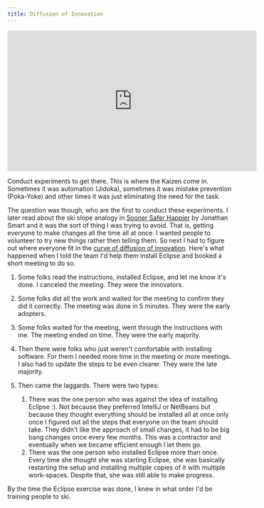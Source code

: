 ```yaml
---
title: Diffusion of Innovation
---
```


<iframe width="560" height="315" src="https://www.youtube.com/embed/-g_FK1qEIZQ?si=MWbpP454zWk5UjMJ" title="YouTube video player" frameborder="0" allow="accelerometer; autoplay; clipboard-write; encrypted-media; gyroscope; picture-in-picture; web-share" referrerpolicy="strict-origin-when-cross-origin" allowfullscreen></iframe>

Conduct experiments to get there. This is where the Kaizen come in. Sometimes it was automation (Jidoka), sometimes it was mistake prevention (Poka-Yoke) and other times it was just eliminating the need for the task.

The question was though, who are the first to conduct these experiments.
I later read about the ski slope analogy in [Sooner Safer Happier](https://itrevolution.com/product/sooner-safer-happier/) by Jonathan Smart and it was the sort of thing I was trying to avoid.
That is, getting everyone to make changes all the time all at once.
I wanted people to volunteer to try new things rather then telling them. 
So next I had to figure out where everyone fit in the [curve of diffusion of innovation](https://www.youtube.com/watch?v=-g_FK1qEIZQ). 
Here's what happened when I told the team I'd help them install Eclipse and booked a short meeting to do so.

1. Some folks read the instructions, installed Eclipse, and let me know it's done. I canceled the meeting. They were the innovators.
2. Some folks did all the work and waited for the meeting to confirm they did it correctly. The meeting was done in 5 minutes. They were the early adopters.
3. Some folks waited for the meeting, went through the instructions with me. The meeting ended on time. They were the early majority.
4. Then there were folks who just weren't comfortable with installing software. For them I needed more time in the meeting or more meetings. I also had to update the steps to be even clearer. They were the late majority.
5. Then came the laggards. There were two types:

    1. There was the one person who was against the idea of installing Eclipse :). Not because they preferred IntelliJ or NetBeans but because they thought everything should be installed all at once only once I figured out all the steps that everyone on the team should take. They didn't like the approach of small changes, it had to be big bang changes once every few months. This was a contractor and eventually when we became efficient enough I let them go.
    2. There was the one person who installed Eclipse more than once. Every time she thought she was starting Eclipse, she was basically restarting the setup and installing multiple copies of it with multiple work-spaces. Despite that, she was still able to make progress.

By the time the Eclipse exercise was done, I knew in what order I'd be training people to ski.